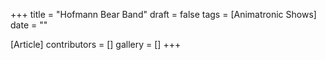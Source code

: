 +++
title = "Hofmann Bear Band"
draft = false
tags = [Animatronic Shows]
date = ""

[Article]
contributors = []
gallery = []
+++